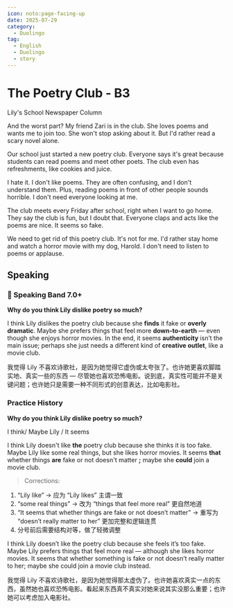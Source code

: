 ```yaml
---
icon: noto:page-facing-up
date: 2025-07-29
category:
  - Duolingo
tag:
  - English
  - Duolingo
  - story
---
```


# The Poetry Club - B3

Lily's School Newspaper Column

And the worst part? My friend Zari is in the club. She loves poems and wants me to join too. She won't stop asking about it. But I'd rather read a scary novel alone.

Our school just started a new poetry club. Everyone says it's great because students can read poems and meet other poets. The club even has refreshments, like cookies and juice.

I hate it. I don't like poems. They are often confusing, and I don't understand them. Plus, reading poems in front of other people sounds horrible. I don't need everyone looking at me.

The club meets every Friday after school, right when I want to go home. They say the club is fun, but I doubt that. Everyone claps and acts like the poems are nice. It seems so fake.

We need to get rid of this poetry club. It's not for me. I'd rather stay home and watch a horror movie with my dog, Harold. I don't need to listen to poems or applause.

## Speaking

### 🌟 Speaking Band 7.0+

**Why do you think Lily dislike poetry so much?**

I think Lily dislikes the poetry club because she **finds** it fake or **overly dramatic**. Maybe she prefers things that feel more **down-to-earth** — even though she enjoys horror movies. In the end, it seems **authenticity** isn’t the main issue; perhaps she just needs a different kind of **creative outlet**, like a movie club.

我觉得 Lily 不喜欢诗歌社，是因为她觉得它虚伪或太夸张了。也许她更喜欢脚踏实地、真实一些的东西 — 尽管她也喜欢恐怖电影。说到底，真实性可能并不是关键问题；也许她只是需要一种不同形式的创意表达，比如电影社。

### Practice History

**Why do you think Lily dislike poetry so much?**

I think/ Maybe Lily / It seems

I think Lily doesn't like **the** poetry club because she thinks it is too fake. Maybe Lily like some real things, but she likes horror movies. It seems **that** whether things **are** fake or not doesn't matter **;** maybe she **could** join a movie club.

> Corrections:

1. “Lily like” → 应为 “Lily likes” 主谓一致
2. “some real things” → 改为 “things that feel more real” 更自然地道
3. “It seems that whether things are fake or not doesn’t matter” → 重写为 “doesn’t really matter to her” 更加完整和逻辑连贯
4. 分号前后需要结构对等，做了轻微调整

I think Lily doesn’t like the poetry club because she feels it’s too fake. Maybe Lily prefers things that feel more real — although she likes horror movies. It seems that whether something is fake or not doesn’t really matter to her; maybe she could join a movie club instead.

我觉得 Lily 不喜欢诗歌社，是因为她觉得那太虚伪了。也许她喜欢真实一点的东西，虽然她也喜欢恐怖电影。看起来东西真不真实对她来说其实没那么重要；也许她可以考虑加入电影社。
